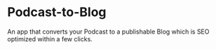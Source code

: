 # Podcast-to-Blog
An app that converts your Podcast to a publishable Blog which is SEO optimized within a few clicks.
